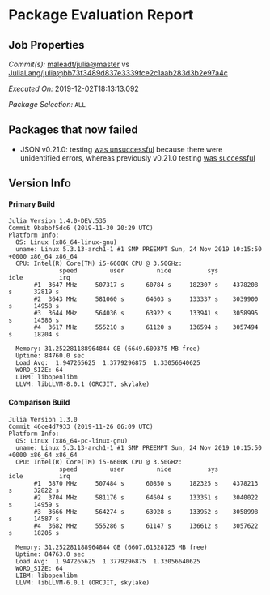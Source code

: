 # Package Evaluation Report

## Job Properties

*Commit(s):* [maleadt/julia@master](https://github.com/maleadt/julia/commit/master) vs [JuliaLang/julia@bb73f3489d837e3339fce2c1aab283d3b2e97a4c](https://github.com/JuliaLang/julia/commit/bb73f3489d837e3339fce2c1aab283d3b2e97a4c)

*Executed On:* 2019-12-02T18:13:13.092

*Package Selection:* `ALL`

## Packages that now failed

- JSON v0.21.0: testing [was unsuccessful](logs/JSON/1.4.0-DEV-9babbf5dc6.log) because there were unidentified errors, whereas previously v0.21.0 testing [was successful](logs/JSON/1.3.0.log)

## Version Info

#### Primary Build

```
Julia Version 1.4.0-DEV.535
Commit 9babbf5dc6 (2019-11-30 20:29 UTC)
Platform Info:
  OS: Linux (x86_64-linux-gnu)
  uname: Linux 5.3.13-arch1-1 #1 SMP PREEMPT Sun, 24 Nov 2019 10:15:50 +0000 x86_64 x86_64
  CPU: Intel(R) Core(TM) i5-6600K CPU @ 3.50GHz: 
              speed         user         nice          sys         idle          irq
       #1  3647 MHz     507317 s      60784 s     182307 s    4378208 s      32819 s
       #2  3643 MHz     581060 s      64603 s     133337 s    3039900 s      14958 s
       #3  3644 MHz     564036 s      63922 s     133941 s    3058995 s      14586 s
       #4  3617 MHz     555210 s      61120 s     136594 s    3057494 s      18204 s
       
  Memory: 31.252281188964844 GB (6649.609375 MB free)
  Uptime: 84760.0 sec
  Load Avg:  1.947265625  1.3779296875  1.33056640625
  WORD_SIZE: 64
  LIBM: libopenlibm
  LLVM: libLLVM-8.0.1 (ORCJIT, skylake)

```

#### Comparison Build

```
Julia Version 1.3.0
Commit 46ce4d7933 (2019-11-26 06:09 UTC)
Platform Info:
  OS: Linux (x86_64-pc-linux-gnu)
  uname: Linux 5.3.13-arch1-1 #1 SMP PREEMPT Sun, 24 Nov 2019 10:15:50 +0000 x86_64 x86_64
  CPU: Intel(R) Core(TM) i5-6600K CPU @ 3.50GHz: 
              speed         user         nice          sys         idle          irq
       #1  3870 MHz     507484 s      60850 s     182325 s    4378213 s      32822 s
       #2  3704 MHz     581176 s      64604 s     133351 s    3040022 s      14959 s
       #3  3666 MHz     564274 s      63928 s     133952 s    3058998 s      14587 s
       #4  3682 MHz     555286 s      61147 s     136612 s    3057622 s      18205 s
       
  Memory: 31.252281188964844 GB (6607.61328125 MB free)
  Uptime: 84763.0 sec
  Load Avg:  1.947265625  1.3779296875  1.33056640625
  WORD_SIZE: 64
  LIBM: libopenlibm
  LLVM: libLLVM-6.0.1 (ORCJIT, skylake)

```
<!-- Generated on 2019-12-02T18:13:13.095 -->
